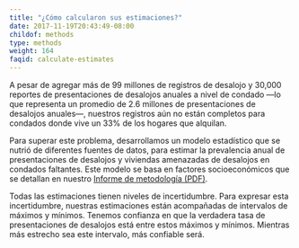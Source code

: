 ```yaml
---
title: "¿Cómo calcularon sus estimaciones?"
date: 2017-11-19T20:43:49-08:00
childof: methods
type: methods
weight: 164
faqid: calculate-estimates
---
```

A pesar de agregar más de 99 millones de registros de desalojo y 30,000 reportes de presentaciones de desalojos anuales a nivel de condado —lo que representa un promedio de 2.6 millones de presentaciones de desalojos anuales—, nuestros registros aún no están completos para condados donde vive un 33% de los hogares que alquilan.

Para superar este problema, desarrollamos un modelo estadístico que se nutrió de diferentes fuentes de datos, para estimar la prevalencia anual de presentaciones de desalojos y viviendas amenazadas de desalojos en condados faltantes. Este modelo se basa en factores socioeconómicos que se detallan en nuestro [Informe de metodología (PDF)](https://evictionlab.org/docs/Eviction_Lab_Methodology_Report_2022.pdf).

Todas las estimaciones tienen niveles de incertidumbre. Para expresar esta incertidumbre, nuestras estimaciones están acompañadas de intervalos de máximos y mínimos. Tenemos confianza en que la verdadera tasa de presentaciones de desalojos está entre estos máximos y mínimos. Mientras más estrecho sea este intervalo, más confiable será.

